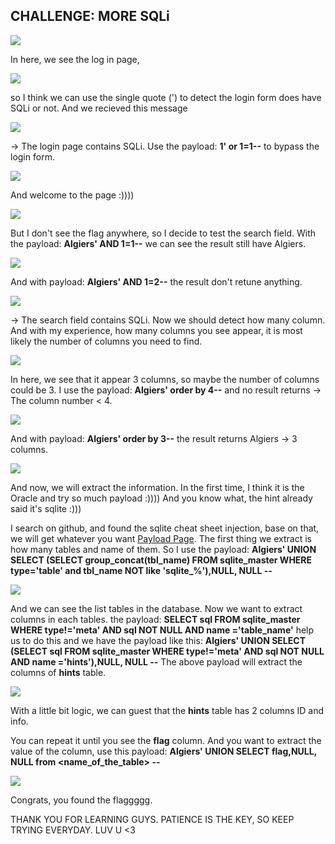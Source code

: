 ## CHALLENGE: MORE SQLi

<img src ="img/img1.png">

In here, we see the log in page,

<img src ="img/img2.png">

so I think we can use the single quote (') to detect the login form does have SQLi or not.
And we recieved this message

<img src ="img/detect.png">

-> The login page contains SQLi. Use the payload: **1' or 1=1--** to bypass the login form.

<img src = "img/img3.png">

And welcome to the page :))))

<img src = "img/welcome.png">

But I don't see the flag anywhere, so I decide to test the search field.
With the payload:  **Algiers' AND 1=1--** we can see the result still have Algiers.

<img src = "img/img4.png">

And with payload: **Algiers' AND 1=2--** the result don't retune anything.

<img src = "img/img5.png">

-> The search field contains SQLi.
Now we should detect how many column. And with my experience, how many columns you see appear, it is most likely the number of columns you need to find.

<img src = "img/img6.png">

In here, we see that it appear 3 columns, so maybe the number of columns could be 3.
I use the payload: **Algiers' order by 4--** and no result returns -> The column number < 4.

<img src = "img/img7.png">

And with payload: **Algiers' order by 3--** the result returns Algiers -> 3 columns.

<img src = "img/img8.png">

And now, we will extract the information.
In the first time, I think it is the Oracle and try so much payload :)))) And you know what, the hint already said it's sqlite :))) 

I search on github, and found the sqlite cheat sheet injection, base on that, we will get whatever you want
[Payload Page](https://github.com/swisskyrepo/PayloadsAllTheThings/blob/master/SQL%20Injection/SQLite%20Injection.md).
The first thing we extract is how many tables and name of them.
So I use the payload: **Algiers' UNION SELECT (SELECT group_concat(tbl_name) FROM sqlite_master WHERE type='table' and tbl_name NOT like 'sqlite_%'),NULL, NULL --** 

<img src = "img/img10.png">

And we can see the list tables in the database. Now we want to extract columns in each tables.
the payload: **SELECT sql FROM sqlite_master WHERE type!='meta' AND sql NOT NULL AND name ='table_name'** help us to do this and we have the payload like this: **Algiers' UNION SELECT (SELECT sql FROM sqlite_master WHERE type!='meta' AND sql NOT NULL AND name ='hints'),NULL, NULL --**
The above payload will extract the columns of **hints** table.

<img src = "img/img11.png">

With a little bit logic, we can guest that the **hints** table has 2 columns ID and info.

You can repeat it until you see the **flag** column.
And you want to extract the value of the column, use this payload: **Algiers' UNION SELECT flag,NULL, NULL from <name_of_the_table> --**

<img src ="img/flag.png">

Congrats, you found the flaggggg.

THANK YOU FOR LEARNING GUYS.
PATIENCE IS THE KEY, SO KEEP TRYING EVERYDAY. LUV U <3
